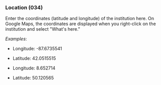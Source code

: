 ### Location (034)

Enter the coordinates (latitude and longitude) of the institution here. On Google Maps, the coordinates are displayed when you right-click on the institution and select "What's here."

_Examples_:

- Longitude: -87.6735541
- Latitude: 42.0515515

- Longitude: 8.652714
- Latitude: 50.120565
